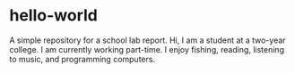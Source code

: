 # hello-world
A simple repository for a school lab report.
Hi, I am a student at a two-year college. I am currently working part-time. I enjoy fishing, reading, listening to music, and programming computers.
